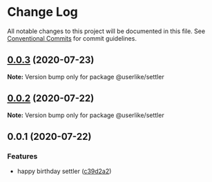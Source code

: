 # Change Log

All notable changes to this project will be documented in this file.
See [Conventional Commits](https://conventionalcommits.org) for commit guidelines.

## [0.0.3](https://github.com/userlike/settler/compare/v0.0.2...v0.0.3) (2020-07-23)

**Note:** Version bump only for package @userlike/settler





## [0.0.2](https://github.com/userlike/settler/compare/v0.0.1...v0.0.2) (2020-07-22)

**Note:** Version bump only for package @userlike/settler





## 0.0.1 (2020-07-22)


### Features

* happy birthday settler ([c39d2a2](https://github.com/userlike/settler/commit/c39d2a29bb0070b98839759a66a9d4e3dba47f62))
